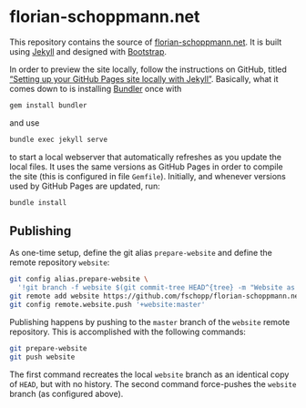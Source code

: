# florian-schoppmann.net

This repository contains the source of [florian-schoppmann.net](https://florian-schoppmann.net). It is built using [Jekyll](https://jekyllrb.com) and designed with [Bootstrap](https://getbootstrap.com).

In order to preview the site locally, follow the instructions on GitHub, titled [“Setting up your GitHub Pages site locally with Jekyll”](https://help.github.com/articles/setting-up-your-pages-site-locally-with-jekyll/). Basically, what it comes down to is installing [Bundler](https://bundler.io) once with

```sh
gem install bundler
```

and use

```sh
bundle exec jekyll serve
```

to start a local webserver that automatically refreshes as you update the local files. It uses the same versions as GitHub Pages in order to compile the site (this is configured in file `Gemfile`). Initially, and whenever versions used by GitHub Pages are updated, run:

```sh
bundle install
```

## Publishing

As one-time setup, define the git alias `prepare-website` and define the remote repository `website`:
```sh
git config alias.prepare-website \
  '!git branch -f website $(git commit-tree HEAD^{tree} -m "Website as of commit $(git rev-parse HEAD)")'
git remote add website https://github.com/fschopp/florian-schoppmann.net.git
git config remote.website.push '+website:master'
```

Publishing happens by pushing to the `master` branch of the `website` remote repository. This is accomplished with the following commands:

```sh
git prepare-website
git push website
```

The first command recreates the local `website` branch as an identical copy of `HEAD`, but with no history. The second command force-pushes the `website` branch (as configured above).
